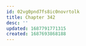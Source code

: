 ```yaml
---
id: 02vg0pnd7fs8ic0novrtolk
title: Chapter 342
desc: ''
updated: 1687791771315
created: 1687693868188
---
```


